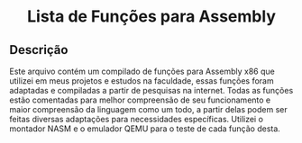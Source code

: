 <div align="center">
    <h1> Lista de Funções para Assembly </h1>
</div>

<div>
    <h2> Descrição </h2>
    <p3> Este arquivo contém um compilado de funções para Assembly x86 que utilizei em meus projetos e estudos na faculdade, essas funções foram adaptadas e compiladas a partir de pesquisas na internet. Todas as funções estão comentadas para melhor compreensão de seu funcionamento e maior compreensão da linguagem como um todo, a partir delas podem ser feitas diversas adaptações para necessidades específicas. Utilizei o montador NASM e o emulador QEMU para o teste de cada função desta.</p3>
</div><br><br>
